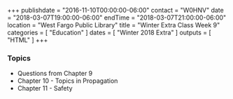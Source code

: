 +++
publishdate = "2016-11-10T00:00:00-06:00"
contact = "W0HNV"
date = "2018-03-07T19:00:00-06:00"
endTime = "2018-03-07T21:00:00-06:00"
location = "West Fargo Public Library"
title = "Winter Extra Class Week 9"
categories = [ "Education" ]
dates = [ "Winter 2018 Extra" ]
outputs = [ "HTML" ]
+++

### Topics

* Questions from Chapter 9
* Chapter 10 - Topics in Propagation
* Chapter 11 - Safety
